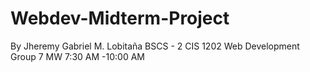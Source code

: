 # Webdev-Midterm-Project
By Jheremy Gabriel M. Lobitaña
BSCS - 2
CIS 1202 Web Development Group 7 MW 7:30 AM -10:00 AM
